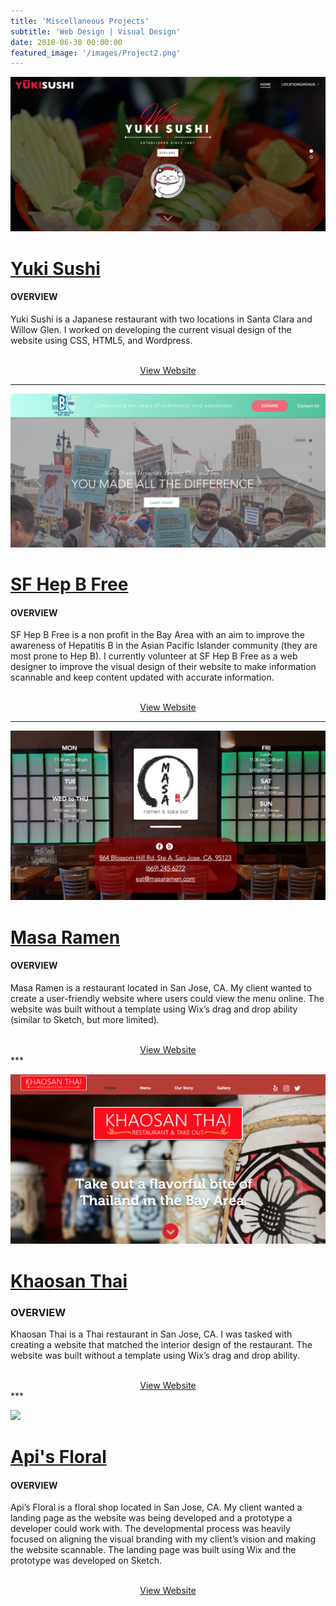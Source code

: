 ```yaml
---
title: 'Miscellaneous Projects'
subtitle: 'Web Design | Visual Design'
date: 2018-06-30 00:00:00
featured_image: '/images/Project2.png'
---
```


<img src="/images/YUKI1.png">
	

# [Yuki Sushi](http://yukisushi.com/) 

 
#### OVERVIEW


Yuki Sushi is a Japanese restaurant with two locations in Santa Clara and Willow Glen. I worked on developing the current visual design of the website using CSS, HTML5, and Wordpress.  

<br />
<div style="text-align:center;">
    <a href="http://yukisushi.com/" class="button button--large">View Website</a>
</div>

***


![](/images/SFHep1.png)


# [SF Hep B Free](https://www.sfhepbfree.org/) 

 
#### OVERVIEW


SF Hep B Free is a non profit in the Bay Area with an aim to improve the awareness of Hepatitis B in the Asian Pacific Islander community (they are most prone to Hep B). I currently volunteer at SF Hep B Free as a web designer to improve the visual design of their website to make information scannable and keep content updated with accurate information.

<br />
<div style="text-align:center;">
    <a href="https://www.sfhepbfree.org/" class="button button--large">View Website</a>
</div>


***


![](/images/Masa1.png)

# [Masa Ramen](https://www.masanoodlebar.com/)


#### OVERVIEW


Masa Ramen is a restaurant located in San Jose, CA. My client wanted to create a user-friendly website where users could view the menu online. The website was built without a template using Wix’s drag and drop ability (similar to Sketch, but more limited). 

<br />
<div style="text-align:center;">
    <a href="https://www.masanoodlebar.com/" class="button button--large">View Website</a>
</div>
***


![](/images/Khao1.png)

# [Khaosan Thai](https://www.khaosanthaisj.com/)


### OVERVIEW


Khaosan Thai is a Thai restaurant in San Jose, CA. I was tasked with creating a website that matched the interior design of the restaurant. The website was built without a template using Wix’s drag and drop ability. 

<br />
<div style="text-align:center;">
    <a href="https://www.khaosanthaisj.com/" class="button button--large">View Website</a>
</div>
***

![](/images/Api1.png)

# [Api's Floral](https://www.apisfloral.com/)


#### OVERVIEW


Api’s Floral is a floral shop located in San Jose, CA. My client wanted a landing page as the website was being developed and a prototype a developer could work with. The developmental process was heavily focused on aligning the visual branding with my client’s vision and making the website scannable. The landing page was built using Wix and the prototype was developed on Sketch. 

<br />  
<div style="text-align:center;">
    <a href="https://www.apisfloral.com/" class="button button--large">View Website</a>
</div>
